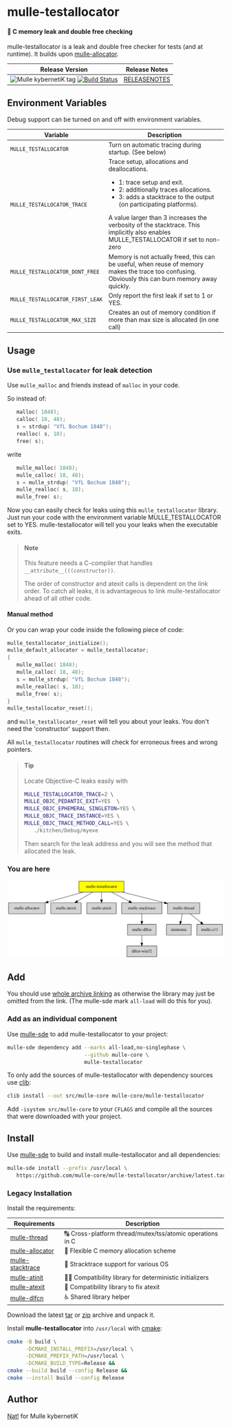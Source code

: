 # mulle-testallocator

#### 🔄 C memory leak and double free checking

mulle-testallocator is a leak and double free checker for tests
(and at runtime). It builds upon [mulle-allocator](//github.com/mulle-c/mulle-allocator).




| Release Version                                       | Release Notes
|-------------------------------------------------------|--------------
| ![Mulle kybernetiK tag](https://img.shields.io/github/tag/mulle-core/mulle-testallocator.svg?branch=release) [![Build Status](https://github.com/mulle-core/mulle-testallocator/workflows/CI/badge.svg?branch=release)](//github.com/mulle-core/mulle-testallocator/actions) | [RELEASENOTES](RELEASENOTES.md) |


## Environment Variables

Debug support can be turned on and off with environment variables.

| Variable                         | Description
|--------------------------------- | ------------------------------------
| `MULLE_TESTALLOCATOR`            | Turn on automatic tracing during startup. (See below)
| `MULLE_TESTALLOCATOR_TRACE`      | Trace setup, allocations and deallocations. <UL> <LI>1: trace setup and exit.</LI><LI>2: additionally traces allocations.</LI><LI>3: adds a stacktrace to the output (on participating platforms).</LI></UL> A value larger than 3 increases the verbosity of the stacktrace. This implicitly also enables MULLE_TESTALLOCATOR if set to non-zero
| `MULLE_TESTALLOCATOR_DONT_FREE`  | Memory is not actually freed, this can be useful, when reuse of memory makes the trace too confusing. Obviously this can burn memory away quickly.
| `MULLE_TESTALLOCATOR_FIRST_LEAK` | Only report the first leak if set to 1 or YES.
| `MULLE_TESTALLOCATOR_MAX_SIZE`   | Creates an out of memory condition if more than max size is allocated (in one call)

## Usage

###  Use `mulle_testallocator` for leak detection

Use `mulle_malloc` and friends instead of `malloc` in your code.

So instead of:

``` c
   malloc( 1848);
   calloc( 18, 48);
   s = strdup( "VfL Bochum 1848");
   realloc( s, 18);
   free( s);
```

write

``` c
   mulle_malloc( 1848);
   mulle_calloc( 18, 48);
   s = mulle_strdup( "VfL Bochum 1848");
   mulle_realloc( s, 18);
   mulle_free( s);
```

Now you can easily check for leaks using this `mulle_testallocator` library.
Just run your code with the environment variable MULLE_TESTALLOCATOR
set to YES.
mulle-testallocator will tell you your leaks when the executable exits.

> #### Note
>
> This feature needs a C-compiler that handles `__attribute__(((constructor))`.
>
> The order of constructor and atexit calls is dependent on the link order.
> To catch all leaks, it is advantageous to link mulle-testallocator ahead of
> all other code. 


#### Manual method

Or you can wrap your code inside the following piece of code:

``` c
mulle_testallocator_initialize();
mulle_default_allocator = mulle_testallocator;
{
   mulle_malloc( 1848);
   mulle_calloc( 18, 48);
   s = mulle_strdup( "VfL Bochum 1848");
   mulle_realloc( s, 18);
   mulle_free( s);
}
mulle_testallocator_reset();
```

and `mulle_testallocator_reset` will tell you about your leaks. You
don't need the 'constructor' support then.

All `mulle_testallocator` routines will check for erroneous frees and
wrong pointers.

> #### Tip
>
> Locate Objective-C leaks easily with
>
> ``` sh
> MULLE_TESTALLOCATOR_TRACE=2 \
> MULLE_OBJC_PEDANTIC_EXIT=YES  \
> MULLE_OBJC_EPHEMERAL_SINGLETON=YES \
> MULLE_OBJC_TRACE_INSTANCE=YES \
> MULLE_OBJC_TRACE_METHOD_CALL=YES \
>    ./kitchen/Debug/myexe
> ```
>
> Then search for the leak address and you will see the method that
> allocated the leak.
>




### You are here

![Overview](overview.dot.svg)





## Add

You should use [whole archive linking](//stackoverflow.com/questions/25038974/force-load-linker-flag-for-other-platforms) as otherwise the library may just 
be omitted from the link. (The mulle-sde mark `all-load` will do this for you).


### Add as an individual component

Use [mulle-sde](//github.com/mulle-sde) to add mulle-testallocator to your project:


``` sh
mulle-sde dependency add --marks all-load,no-singlephase \
                         --github mulle-core \
                         mulle-testallocator
```

To only add the sources of mulle-testallocator with dependency
sources use [clib](https://github.com/clibs/clib):


``` sh
clib install --out src/mulle-core mulle-core/mulle-testallocator
```

Add `-isystem src/mulle-core` to your `CFLAGS` and compile all the sources that were downloaded with your project.


## Install

Use [mulle-sde](//github.com/mulle-sde) to build and install mulle-testallocator and all dependencies:

``` sh
mulle-sde install --prefix /usr/local \
   https://github.com/mulle-core/mulle-testallocator/archive/latest.tar.gz
```

### Legacy Installation

Install the requirements:

| Requirements                                 | Description
|----------------------------------------------|-----------------------
| [mulle-thread](https://github.com/mulle-concurrent/mulle-thread)             | 🔠 Cross-platform thread/mutex/tss/atomic operations in C
| [mulle-allocator](https://github.com/mulle-c/mulle-allocator)             | 🔄 Flexible C memory allocation scheme
| [mulle-stacktrace](https://github.com/mulle-core/mulle-stacktrace)             | 👣 Stracktrace support for various OS
| [mulle-atinit](https://github.com/mulle-core/mulle-atinit)             | 🤱🏼 Compatibility library for deterministic initializers
| [mulle-atexit](https://github.com/mulle-core/mulle-atexit)             | 👼 Compatibility library to fix atexit
| [mulle-dlfcn](https://github.com/mulle-core/mulle-dlfcn)             | ♿️ Shared library helper

Download the latest [tar](https://github.com/mulle-core/mulle-testallocator/archive/refs/tags/latest.tar.gz) or [zip](https://github.com/mulle-core/mulle-testallocator/archive/refs/tags/latest.zip) archive and unpack it.

Install **mulle-testallocator** into `/usr/local` with [cmake](https://cmake.org):

``` sh
cmake -B build \
      -DCMAKE_INSTALL_PREFIX=/usr/local \
      -DCMAKE_PREFIX_PATH=/usr/local \
      -DCMAKE_BUILD_TYPE=Release &&
cmake --build build --config Release &&
cmake --install build --config Release
```


## Author

[Nat!](https://mulle-kybernetik.com/weblog) for Mulle kybernetiK  



